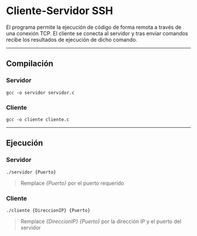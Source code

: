 # Cliente-Servidor SSH

El programa permite la ejecución de código de forma remota a través de una conexión TCP.
El cliente se conecta al servidor y tras enviar comandos recibe los resultados de ejecución de dicho comando.

---

## Compilación

### Servidor
```
gcc -o servidor servidor.c
```

### Cliente
```
gcc -o cliente cliente.c
```
---

## Ejecución

### Servidor
```
./servidor {Puerto}
```
> Remplace *{Puerto}* por el puerto requerido

### Cliente
```
./cliente {DireccionIP} {Puerto}
```
> Remplace *{DireccionIP}* *{Puerto}* por la dirección IP y el puerto del servidor

